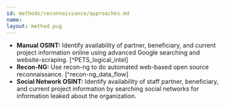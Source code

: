 ```yaml
---
id: methods/reconnaissance/approaches.md
name: 
layout: method.pug
---
```

* **Manual OSINT:** Identify availability of partner, beneficiary, and current project information online using advanced Google searching and website-scraping. [^PETS_logical_intel]
* **Recon-NG:** Use recon-ng to do automated web-based open source reconnaissance. [^recon-ng_data_flow]
* **Social Network OSINT:** Identify availability of staff partner, beneficiary, and current project information by searching social networks for information leaked about the organization.

